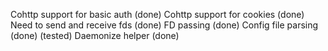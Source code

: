 
Cohttp support for basic auth (done)
Cohttp support for cookies (done)
Need to send and receive fds (done)
FD passing (done)
Config file parsing (done) (tested)
Daemonize helper (done)
